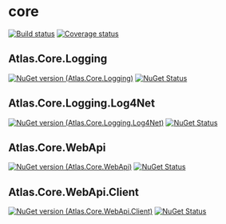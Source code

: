 # core
[![Build status](https://img.shields.io/appveyor/ci/acraven/core.svg)](https://ci.appveyor.com/project/acraven/core)
[![Coverage status](https://coveralls.io/repos/acraven/core/badge.svg)](https://coveralls.io/r/acraven/core)

## Atlas.Core.Logging

[![NuGet version (Atlas.Core.Logging)](https://img.shields.io/nuget/v/Atlas.Core.Logging.svg)](https://www.nuget.org/packages/Atlas.Core.Logging/)
[![NuGet Status](http://nugetstatus.com/Atlas.Core.Logging.png)](http://nugetstatus.com/packages/Atlas.Core.Logging)

## Atlas.Core.Logging.Log4Net

[![NuGet version (Atlas.Core.Logging.Log4Net)](https://img.shields.io/nuget/v/Atlas.Core.Logging.Log4Net.svg)](https://www.nuget.org/packages/Atlas.Core.Logging.Log4Net/)
[![NuGet Status](http://nugetstatus.com/Atlas.Core.Logging.Log4Net.png)](http://nugetstatus.com/packages/Atlas.Core.Logging.Log4Net)

## Atlas.Core.WebApi

[![NuGet version (Atlas.Core.WebApi)](https://img.shields.io/nuget/v/Atlas.Core.WebApi.svg)](https://www.nuget.org/packages/Atlas.Core.WebApi/)
[![NuGet Status](http://nugetstatus.com/Atlas.Core.WebApi.png)](http://nugetstatus.com/packages/Atlas.Core.WebApi)

## Atlas.Core.WebApi.Client

[![NuGet version (Atlas.Core.WebApi.Client)](https://img.shields.io/nuget/v/Atlas.Core.WebApi.Client.svg)](https://www.nuget.org/packages/Atlas.Core.WebApi.Client/)
[![NuGet Status](http://nugetstatus.com/Atlas.Core.WebApi.Client.png)](http://nugetstatus.com/packages/Atlas.Core.WebApi.Client)

